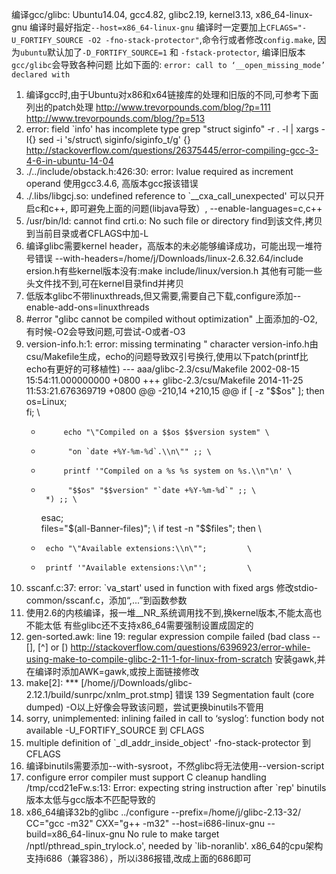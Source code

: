 编译gcc/glibc: Ubuntu14.04, gcc4.82, glibc2.19, kernel3.13, x86_64-linux-gnu
编译时最好指定`--host=x86_64-linux-gnu`
编译时一定要加上`CFLAGS="-U_FORTIFY_SOURCE -O2 -fno-stack-protector"`,命令行或者修改`config.make`, 
因为`ubuntu`默认加了`-D_FORTIFY_SOURCE=1` 和 `-fstack-protector`, 编译旧版本`gcc/glibc`会导致各种问题
比如下面的:
    `error: call to ‘__open_missing_mode’ declared with`

1. 编译gcc时,由于Ubuntu对x86和x64链接库的处理和旧版的不同,可参考下面列出的patch处理
    http://www.trevorpounds.com/blog/?p=111
    http://www.trevorpounds.com/blog/?p=513
2. error: field `info' has incomplete type
    grep "struct siginfo" -r . -l | xargs -I{} sed -i 's/struct\ siginfo/siginfo_t/g' {}
    http://stackoverflow.com/questions/26375445/error-compiling-gcc-3-4-6-in-ubuntu-14-04
3. ./../include/obstack.h:426:30: error: lvalue required as increment operand
    使用gcc3.4.6, 高版本gcc报该错误
4. ./.libs/libgcj.so: undefined reference to `__cxa_call_unexpected'
    可以只开启c和c++, 即可避免上面的问题(libjava导致）, --enable-languages=c,c++
5. /usr/bin/ld: cannot find crti.o: No such file or directory
    find到该文件,拷贝到当前目录或者CFLAGS中加-L
6. 编译glibc需要kernel header，高版本的未必能够编译成功，可能出现一堆符号错误
    --with-headers=/home/j/Downloads/linux-2.6.32.64/include
    ersion.h有些kernel版本没有:make include/linux/version.h
    其他有可能一些头文件找不到,可在kernel目录find并拷贝
7. 低版本glibc不带linuxthreads,但又需要,需要自己下载,configure添加--enable-add-ons=linuxthreads
8. #error "glibc cannot be compiled without optimization"
    上面添加的-O2, 有时候-O2会导致问题,可尝试-O或者-O3
9. version-info.h:1: error: missing terminating " character
    version-info.h由csu/Makefile生成，echo的问题导致双引号换行,使用以下patch(printf比echo有更好的可移植性)
    --- aaa/glibc-2.3/csu/Makefile	2002-08-15 15:54:11.000000000 +0800
    +++ glibc-2.3/csu/Makefile	2014-11-25 11:53:21.676369719 +0800
    @@ -210,14 +210,15 @@
     		   if [ -z "$$os" ]; then \
     		     os=Linux; \
     		   fi; \
    -		   echo "\"Compiled on a $$os $$version system" \
    -			"on `date +%Y-%m-%d`.\\n\"" ;; \
    +		   printf '"Compiled on a %s %s system on %s.\\n"\n' \
    +			"$$os" "$$version" "`date +%Y-%m-%d`" ;; \
     	   *) ;; \
     	 esac; \
     	 files="$(all-Banner-files)";				\
     	 if test -n "$$files"; then				\
    -	   echo "\"Available extensions:\\n\"";			\
    +	   printf '"Available extensions:\\n"';			\
10. sscanf.c:37: error: `va_start' used in function with fixed args
    修改stdio-common/sscanf.c，添加“,...”到函数参数
11. 使用2.6的内核编译，报一堆__NR_系统调用找不到,换kernel版本,不能太高也不能太低
    有些glibc还不支持x86_64需要强制设置成固定的
12. gen-sorted.awk: line 19: regular expression compile failed (bad class -- [], [^] or [)
    http://stackoverflow.com/questions/6396923/error-while-using-make-to-compile-glibc-2-11-1-for-linux-from-scratch
    安装gawk,并在编译时添加AWK=gawk,或按上面链接修改
13. make[2]: *** [/home/j/Downloads/glibc-2.12.1/build/sunrpc/xnlm_prot.stmp] 错误 139
    Segmentation fault (core dumped)
    -O以上好像会导致该问题，尝试更换binutils不管用
14. sorry, unimplemented: inlining failed in call to ‘syslog’: function body not available
    -U_FORTIFY_SOURCE 到 CFLAGS
15. multiple definition of `_dl_addr_inside_object'
    -fno-stack-protector 到 CFLAGS
16. 编译binutils需要添加--with-sysroot，不然glibc将无法使用--version-script
17. configure error  compiler must support C cleanup handling 
     /tmp/ccd21eFw.s:13: Error: expecting string instruction after `rep'
    binutils版本太低与gcc版本不匹配导致的
18. x86_64编译32b的glibc
    ../configure  --prefix=/home/j/glibc-2.13-32/ CC="gcc -m32" CXX="g++ -m32" --host=i686-linux-gnu --build=x86_64-linux-gnu
    No rule to make target  /nptl/pthread_spin_trylock.o', needed by `lib-noranlib'.
    x86_64的cpu架构支持i686（兼容386），所以i386报错,改成上面的686即可

